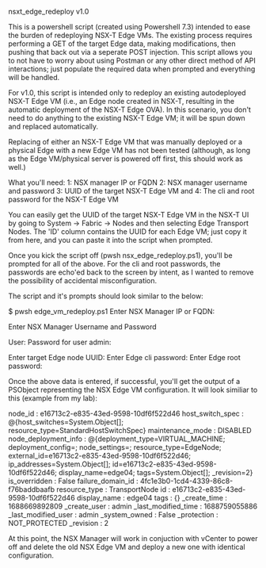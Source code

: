 nsxt_edge_redeploy v1.0

This is a powershell script (created using Powershell 7.3) intended to ease the burden of redeploying NSX-T Edge VMs. The existing process requires performing a GET of the target Edge data, making modifications, then pushing that back out via a seperate POST injection. This script allows you to not have to worry about using Postman or any other direct method of API interactions; just populate the required data when prompted and everything will be handled. 

For v1.0, this script is intended only to redeploy an existing autodeployed NSX-T Edge VM (i.e., an Edge node created in NSX-T, resulting in the automatic deployment of the NSX-T Edge OVA). In this scenario, you don't need to do anything to the existing NSX-T Edge VM; it will be spun down and replaced automatically. 

Replacing of either an NSX-T Edge VM that was manually deployed or a physical Edge with a new Edge VM has not been tested (although, as long as the Edge VM/physical server is powered off first, this should work as well.)




What you'll need:
1: NSX manager IP or FQDN
2: NSX manager username and password
3: UUID of the target NSX-T Edge VM and 
4: The cli and root password for the NSX-T Edge VM

You can easily get the UUID of the target NSX-T Edge VM in the NSX-T UI by going to System -> Fabric -> Nodes and then selecting Edge Transport Nodes. The 'ID' column contains the UUID for each Edge VM; just copy it from here, and you can paste it into the script when prompted. 

Once you kick the script off (pwsh nsx_edge_redeploy.ps1), you'll be prompted for all of the above. For the cli and root passwords, the passwords are echo'ed back to the screen by intent, as I wanted to remove the possibility of accidental misconfiguration. 

The script and it's prompts should look similar to the below:

$ pwsh edge_vm_redeploy.ps1 
Enter NSX Manager IP or FQDN: 

Enter NSX Manager Username and Password
 
User: 
Password for user admin: 

Enter target Edge node UUID: 
Enter Edge cli password: 
Enter Edge root password: 


Once the above data is entered, if successful, you'll get the output of a PSObject representing the NSX Edge VM configuration. It will look similiar to this (example from my lab):

node_id              : e16713c2-e835-43ed-9598-10df6f522d46
host_switch_spec     : @{host_switches=System.Object[]; 
                       resource_type=StandardHostSwitchSpec}
maintenance_mode     : DISABLED
node_deployment_info : @{deployment_type=VIRTUAL_MACHINE; deployment_config=; 
                       node_settings=; resource_type=EdgeNode; 
                       external_id=e16713c2-e835-43ed-9598-10df6f522d46; 
                       ip_addresses=System.Object[]; 
                       id=e16713c2-e835-43ed-9598-10df6f522d46; 
                       display_name=edge04; tags=System.Object[]; _revision=2}
is_overridden        : False
failure_domain_id    : 4fc1e3b0-1cd4-4339-86c8-f76baddbaafb
resource_type        : TransportNode
id                   : e16713c2-e835-43ed-9598-10df6f522d46
display_name         : edge04
tags                 : {}
_create_time         : 1688669892809
_create_user         : admin
_last_modified_time  : 1688759055886
_last_modified_user  : admin
_system_owned        : False
_protection          : NOT_PROTECTED
_revision            : 2

At this point, the NSX Manager will work in conjuction with vCenter to power off and delete the old NSX Edge VM and deploy a new one with identical configuration. 

